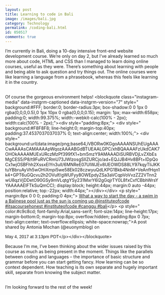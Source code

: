 ```yaml
---
layout: post
title: Learning to code in Bali
image: /images/bali.jpg
category: Technology
permalink: /coding-bali.html
id: 050517
comments: true
---
```



I’m currently in Bali, doing a 10-day intensive front-end website development course. We’re only on day 2, but I’ve already learned so much more about code, HTML and CSS than I managed to learn doing online courses, useful as they were. There’s something about learning with people and being able to ask question and try things out. The online courses were like learning a language from a phrasebook, whereas this feels like learning it in the country.

<br>Of course the gorgeous environment helps! &lt;blockquote class="instagram-media" data-instgrm-captioned data-instgrm-version="7" style=" background:#FFF; border:0; border-radius:3px; box-shadow:0 0 1px 0 rgba(0,0,0,0.5),0 1px 10px 0 rgba(0,0,0,0.15); margin: 1px; max-width:658px; padding:0; width:99.375%; width:-webkit-calc(100% - 2px); width:calc(100% - 2px);"&gt;&lt;div style="padding:8px;"&gt; &lt;div style=" background:#F8F8F8; line-height:0; margin-top:40px; padding:37.4537037037037% 0; text-align:center; width:100%;"&gt; &lt;div style=" background:url(data:image/png;base64,iVBORw0KGgoAAAANSUhEUgAAACwAAAAsCAMAAAApWqozAAAABGdBTUEAALGPC/xhBQAAAAFzUkdCAK7OHOkAAAAMUExURczMzPf399fX1+bm5mzY9AMAAADiSURBVDjLvZXbEsMgCES5/P8/t9FuRVCRmU73JWlzosgSIIZURCjo/ad+EQJJB4Hv8BFt+IDpQoCx1wjOSBFhh2XssxEIYn3ulI/6MNReE07UIWJEv8UEOWDS88LY97kqyTliJKKtuYBbruAyVh5wOHiXmpi5we58Ek028czwyuQdLKPG1Bkb4NnM+VeAnfHqn1k4+GPT6uGQcvu2h2OVuIf/gWUFyy8OWEpdyZSa3aVCqpVoVvzZZ2VTnn2wU8qzVjDDetO90GSy9mVLqtgYSy231MxrY6I2gGqjrTY0L8fxCxfCBbhWrsYYAAAAAElFTkSuQmCC); display:block; height:44px; margin:0 auto -44px; position:relative; top:-22px; width:44px;"&gt;&lt;/div&gt;&lt;/div&gt; &lt;p style=" margin:8px 0 0 0; padding:0 4px;"&gt; [What a way to start the day - a swim in a Balinese pool just as the sun is coming up @instituteofcode #itsacoursehonest #instituteofcode #canggu #bali](https://www.instagram.com/p/BTr8_rtDvxc/)&lt;/p&gt; &lt;p style=" color:#c9c8cd; font-family:Arial,sans-serif; font-size:14px; line-height:17px; margin-bottom:0; margin-top:8px; overflow:hidden; padding:8px 0 7px; text-align:center; text-overflow:ellipsis; white-space:nowrap;"&gt;A post shared by Antonia Mochan (@euonymblog) on

<time style=" font-family:Arial,sans-serif; font-size:14px; line-height:17px;" datetime="2017-05-04T22:13:04+00:00">May 4, 2017 at 3:13pm PDT</time>&lt;/p&gt;&lt;/div&gt;&lt;/blockquote&gt;

<script async="" defer="" src="//platform.instagram.com/en_US/embeds.js"></script>

Because I’m me, I’ve been thinking about the wider issues raised by this course as much as being present in the moment. Things like the parallels between coding and languages – the importance of basic structure and grammar before you can start getting fancy. How learning can be so context dependent. How teaching is its own separate and hugely important skill, separate from knowing the subject matter.

<br>I’m looking forward to the rest of the week!
